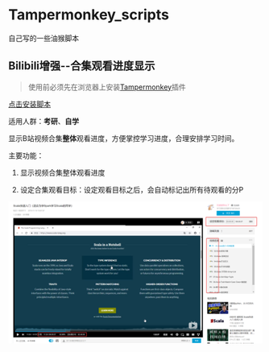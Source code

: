 # Tampermonkey_scripts
自己写的一些油猴脚本

## Bilibili增强--合集观看进度显示

> 使用前必须先在浏览器上安装[Tampermonkey](https://chrome.google.com/webstore/detail/tampermonkey/dhdgffkkebhmkfjojejmpbldmpobfkfo?utm_source=chrome-ntp-icon)插件

[点击安装脚本](https://github.com/zkytech/Tampermonkey_scripts/raw/master/bilibili-collection-enhance.user.js)

适用人群：**考研**、**自学**

显示B站视频合集**整体**观看进度，方便掌控学习进度，合理安排学习时间。

主要功能：

1. 显示视频合集整体观看进度

2. 设定合集观看目标：设定观看目标之后，会自动标记出所有待观看的分P


![功能预览](preview/Bilibili增强--合集观看进度显示.png)